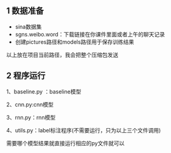 ## 1 数据准备

- sina数据集
- sgns.weibo.word：下载链接在你课件里面或者上午的聊天记录
- 创建pictures路径和models路径用于保存训练结果

以上放在项目当前路径，我会把整个压缩包发送

## 2 程序运行

1、baseline.py ：baseline模型

2、cnn.py:cnn模型

3、rnn.py：rnn模型

4、utils.py：label标注程序(不需要运行，只为以上三个文件调用)

需要哪个模型结果就直接运行相应的py文件就可以